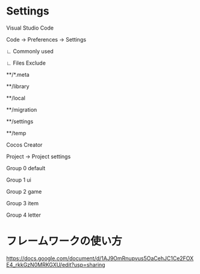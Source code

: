 # Settings

Visual Studio Code

Code -> Preferences -> Settings

∟ Commonly used

  ∟ Files Exclude
  

**/*.meta

**/library

**/local

**/migration

**/settings

**/temp

Cocos Creator

Project -> Project settings

Group 0   default

Group 1   ui

Group 2   game

Group 3   item

Group 4   letter


# フレームワークの使い方
https://docs.google.com/document/d/1AJ9OmRnupvus5OaCehJC1Ce2FOXE4_rkkGzN0MRKGXU/edit?usp=sharing
